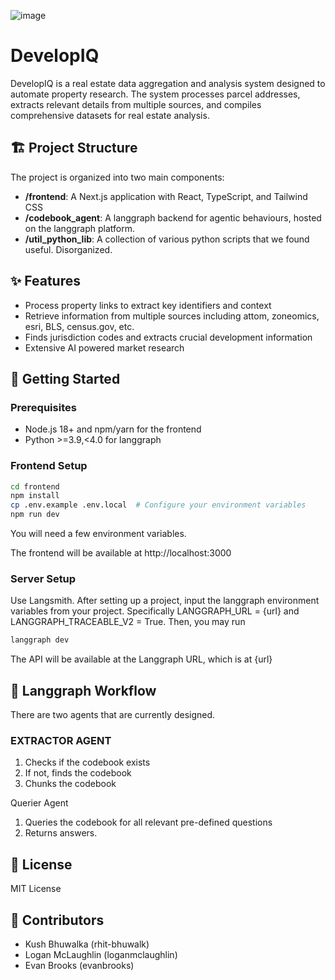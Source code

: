 ![image](https://github.com/user-attachments/assets/5b45d8fc-b502-4adb-a289-6815c6a281ae)





# DevelopIQ

DevelopIQ is a real estate data aggregation and analysis system designed to automate property research. The system processes parcel addresses, extracts relevant details from multiple sources, and compiles comprehensive datasets for real estate analysis. 

## 🏗️ Project Structure

The project is organized into two main components:

- **/frontend**: A Next.js application with React, TypeScript, and Tailwind CSS
- **/codebook_agent**: A langgraph backend for agentic behaviours, hosted on the langgraph platform.
- **/util_python_lib**: A collection of various python scripts that we found useful. Disorganized.


## ✨ Features

- Process property links to extract key identifiers and context
- Retrieve information from multiple sources including attom, zoneomics, esri, BLS, census.gov, etc.
- Finds jurisdiction codes and extracts crucial development information
- Extensive AI powered market research

## 🚀 Getting Started

### Prerequisites

- Node.js 18+ and npm/yarn for the frontend
- Python >=3.9,<4.0 for langgraph 

### Frontend Setup

```bash
cd frontend
npm install
cp .env.example .env.local  # Configure your environment variables
npm run dev
```
You will need a few environment variables.

The frontend will be available at http://localhost:3000

### Server Setup

Use Langsmith. After setting up a project, input the langgraph environment variables from your project. Specifically LANGGRAPH_URL = {url} and LANGGRAPH_TRACEABLE_V2 = True. Then, you may run

```bash
langgraph dev
```

The API will be available at the Langgraph URL, which is at {url}

## 🔄 Langgraph Workflow

There are two agents that are currently designed.

### EXTRACTOR AGENT
1. Checks if the codebook exists
2. If not, finds the codebook
3. Chunks the codebook

Querier Agent
1. Queries the codebook for all relevant pre-defined questions
2. Returns answers.

## 📝 License

MIT License

## 👥 Contributors

- Kush Bhuwalka (rhit-bhuwalk)
- Logan McLaughlin (loganmclaughlin)
- Evan Brooks (evanbrooks)

